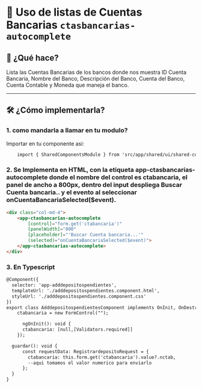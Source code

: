 # 📏 Uso de listas de Cuentas Bancarias `ctasbancarias-autocomplete`

## 🎯 ¿Qué hace?

Lista las Cuentas Bancarias de los bancos donde nos muestra ID Cuenta Bancaria, Nombre del Banco, Descripción del Banco, Cuenta del Banco, Cuenta Contable y Moneda que maneja el banco.

---

## 🛠️ ¿Cómo implementarla?

### 1. como mandarla a llamar en tu modulo?

Importar en tu componente asi:

```html
    import { SharedComponentsModule } from 'src/app/shared/ui/shared-components.module';
```

### 2. Se Implementa en HTML, con la etiqueta app-ctasbancarias-autocomplete donde el nombre del control es ctabancaria, el panel de ancho a 800px, dentro del input despliega Buscar Cuenta bancaria.. y el evento al seleccionar onCuentaBancariaSelected($event).

```html
<div class="col-md-4">
    <app-ctasbancarias-autocomplete 
        [control]="form.get('ctabancaria')" 
        [panelWidth]="800"
        [placeholder]="'Buscar Cuenta bancaria...'" 
        (selected)="onCuentaBancariaSelected($event)">
    </app-ctasbancarias-autocomplete>
</div>
```

### 3. En Typescript 

```html
@Component({
  selector: 'app-adddepositospendientes',
  templateUrl: './adddepositospendientes.component.html',
  styleUrl: './adddepositospendientes.component.css'
})
export class AdddepositospendientesComponent implements OnInit, OnDestroy {
    ctabancaria = new FormControl("");

      ngOnInit(): void {
      ctabancaria: [null,[Validators.required]]
    });

  guardar(): void {
      const requestData: RegistrardepositoRequest = {
        ctabancaria: this.form.get('ctabancaria').value?.nctab,
        --aqui tomamos el valor numerico para enviarlo 
      };
  }
}
```

